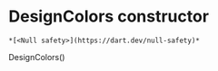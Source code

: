 


# DesignColors constructor




    *[<Null safety>](https://dart.dev/null-safety)*



DesignColors()













